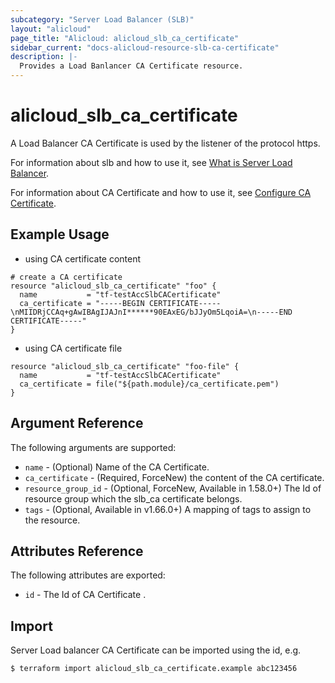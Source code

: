 ```yaml
---
subcategory: "Server Load Balancer (SLB)"
layout: "alicloud"
page_title: "Alicloud: alicloud_slb_ca_certificate"
sidebar_current: "docs-alicloud-resource-slb-ca-certificate"
description: |-
  Provides a Load Banlancer CA Certificate resource.
---
```


# alicloud\_slb\_ca\_certificate

A Load Balancer CA Certificate is used by the listener of the protocol https.

For information about slb and how to use it, see [What is Server Load Balancer](https://www.alibabacloud.com/help/doc-detail/27539.htm).

For information about CA Certificate and how to use it, see [Configure CA Certificate](https://www.alibabacloud.com/help/doc-detail/85968.htm).


## Example Usage

* using CA certificate content

```
# create a CA certificate
resource "alicloud_slb_ca_certificate" "foo" {
  name           = "tf-testAccSlbCACertificate"
  ca_certificate = "-----BEGIN CERTIFICATE-----\nMIIDRjCCAq+gAwIBAgIJAJnI******90EAxEG/bJJyOm5LqoiA=\n-----END CERTIFICATE-----"
}
```

* using CA certificate file

```
resource "alicloud_slb_ca_certificate" "foo-file" {
  name           = "tf-testAccSlbCACertificate"
  ca_certificate = file("${path.module}/ca_certificate.pem")
}
```

## Argument Reference

The following arguments are supported:

* `name` - (Optional) Name of the CA Certificate.
* `ca_certificate` - (Required, ForceNew) the content of the CA certificate.
* `resource_group_id` - (Optional, ForceNew, Available in 1.58.0+) The Id of resource group which the slb_ca certificate belongs.
* `tags` - (Optional, Available in v1.66.0+) A mapping of tags to assign to the resource.
## Attributes Reference

The following attributes are exported:

* `id` - The Id of CA Certificate .

## Import

Server Load balancer CA Certificate can be imported using the id, e.g.

```
$ terraform import alicloud_slb_ca_certificate.example abc123456
```
